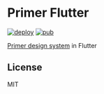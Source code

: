 # Primer Flutter

[![deploy](https://github.com/pd4d10/primer-flutter/workflows/deploy/badge.svg)](https://pd4d10.github.io/primer-flutter/)
[![pub](https://img.shields.io/pub/v/primer)](https://pub.dev/packages/primer)

[Primer design system](https://primer.style) in Flutter

## License

MIT
